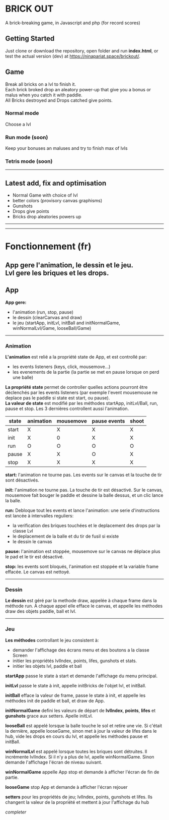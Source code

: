 # BRICK OUT
A brick-breaking game, in Javascript and php (for record scores)  

## Getting Started
Just clone or download the repository, open folder and run **index.html**, or test the actual version (dev) at  <https://ninapariat.space/brickout/>. 

## Game
Break all bricks on a lvl to finish it.  
Each brick broked drop an aleatory power-up that give you a bonus or malus when you catch it with paddle.  
All Bricks destroyed and Drops catched give points.  

### Normal mode
Choose a lvl 

### Run mode (soon)
Keep your bonuses an maluses and try to finish max of lvls  

### Tetris mode (soon)


***
## Latest add, fix and optimisation
- Normal Game with choice of lvl 
- better colors (provisory canvas graphisms)
- Gunshots
- Drops give points  
- Bricks drop aleatories powers up   
 
----------------------------------------------
----------------------------------------------
# Fonctionnement (fr)
App gere l'animation, le dessin et le jeu.  
Lvl gere les briques et les drops.
----------------------------------------------
## App

**App gere:**
- l'animation   (run, stop, pause)
- le dessin     (clearCanvas and draw)
- le jeu        (startApp, initLvl, initBall and initNormalGame, winNormalLvl/Game, looseBall/Game)
----------------------------------------------
### Animation
**L'animation** est relié a la propriété state de App, et est controllé par:
- les events listeners (keys, click, mousemove...)
- les evenements de la partie (la partie se met en pause lorsque on perd une balle)

**La propriété state** permet de controller quelles actions pourront être déclenchés par les events listeners (par exemple l'event mousemouse ne deplace pas le paddle si state est start, ou pause).  
**La valeur de state** est modifié par les méthodes startApp, initLvl/Ball, run, pause et stop. Les 3 dernières controllent aussi l'animation.  

|state|animation|mousemove|pause events|shoot|
|---|---|---|---|---|
|start|X|X|X|X|
|init|X|0|X|X|
|run|O|O|O|O|
|pause|X|X|O|X|
|stop|X|X|X|X|

**start:** l'animation ne tourne pas. Les events sur le canvas et la touche de tir sont désactivés.  

**init:** l'animation ne tourne pas. La touche de tir est désactivé. Sur le canvas, mousemove fait bouger le paddle et dessine la balle dessus, et un clic lance la balle.  

**run:** Debloque tout les events et lance l'animation: une serie d'instructions est lancée à intervalles reguliers: 
- la verification des briques touchées et le deplacement des drops par la classe Lvl 
- le deplacement de la balle et du tir de fusil si existe
- le dessin le canvas

**pause:** l'animation est stoppée, mousemove sur le canvas ne déplace plus le pad et le tir est désactivé.    

**stop:** les events sont bloqués, l'animation est stoppée et la variable frame effacée. Le canvas est nettoyé.

----------------------------------------------
### Dessin
**Le dessin** est géré par la methode draw, appelée à chaque frame dans la méthode run. A chaque appel elle efface le canvas, et appelle les méthodes draw des objets paddle, ball et lvl. 

----------------------------------------------
### Jeu
**Les méthodes** controllant le jeu consistent à:
- demander l'affichage des écrans menu et des boutons a la classe Screen
- initier les propriétés lvlIndex, points, lifes, gunshots et stats.
- initier les objets lvl, paddle et ball


**startApp** passe le state à start et demande l'affichage du menu principal.  


**initLvl** passe le state à init, appelle initBricks de l'objet lvl, et initBall.  

**initBall** efface la valeur de frame, passe le state à init, et appelle les méthodes init de paddle et ball, et draw de App.  

**initNormalGame** defini les valeurs de départ de **lvlIndex**, **points**, **lifes** et **gunshots** grace aux setters. Apelle initLvl. 


**looseBall** est appelé lorsque la balle touche le sol et retire une vie. Si c'était la dernière, appelle looseGame, sinon met à jour la valeur de lifes dans le hub, vide les drops en cours du lvl, et appelle les méthodes pause et initBall.  


**winNormalLvl** est appelé lorsque toutes les briques sont détruites. Il incrémente lvlIndex. Si il n'y a plus de lvl, apelle winNormalGame. Sinon demande l'affichage l'écran de niveau suivant.  

**winNormalGame** appelle App stop et demande à afficher l'écran de fin de partie.  

**looseGame** stop App et demande à afficher  l'écran rejouer

**setters** pour les propriétés de jeu; lvlIndex, points, gunshots et lifes. Ils changent la valeur de la propriété et mettent à jour l'affichage du hub


*completer*